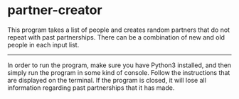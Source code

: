 # partner-creator
This program takes a list of people and creates random partners that do not repeat with past partnerships. There can be a combination of new and old people in each input list.
***
In order to run the program, make sure you have Python3 installed, and then simply run the program in some kind of console. Follow the instructions that are displayed on the terminal. If the program is closed, it will lose all information regarding past partnerships that it has made.
